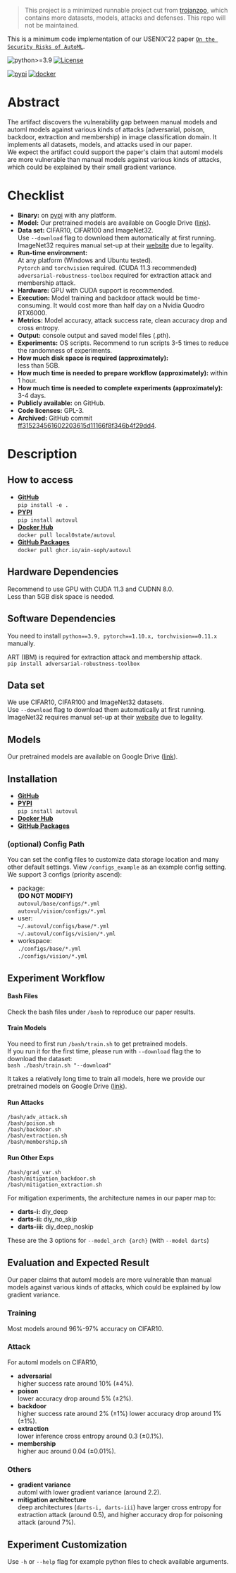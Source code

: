 > This project is a minimized runnable project cut from [trojanzoo](https://github.com/ain-soph/trojanzoo), which contains more datasets, models, attacks and defenses. This repo will not be maintained. 

This is a minimum code implementation of our USENIX'22 paper [`On the Security Risks of AutoML`](https://arxiv.org/abs/2110.06018). 

![python>=3.9](https://img.shields.io/badge/python->=3.9.2-informational.svg)
[![License](https://img.shields.io/github/license/ain-soph/autovul)](https://opensource.org/licenses/GPL-3.0)

[![pypi](https://img.shields.io/pypi/v/autovul)](https://pypi.org/project/autovul/)
[![docker](https://img.shields.io/pypi/v/autovul?label=docker)](https://hub.docker.com/r/local0state/autovul)

# Abstract
The artifact discovers the vulnerability gap between manual models and automl models against various kinds of attacks (adversarial, poison, backdoor, extraction and membership) in image classification domain. It implements all datasets, models, and attacks used in our paper.    
We expect the artifact could support the paper's claim that automl models are more vulnerable than manual models against various kinds of attacks, which could be explained by their small gradient variance.

# Checklist
* **Binary:** on [pypi](https://pypi.org/project/autovul/) with any platform.
* **Model:** Our pretrained models are available on Google Drive ([link](https://drive.google.com/drive/folders/1GrjEO89hYrdLhDMkBLC26jp1C7BwIKwm?usp=sharing)).
* **Data set:** CIFAR10, CIFAR100 and ImageNet32.  
Use `--download` flag to download them automatically at first running.  
ImageNet32 requires manual set-up at their [website](https://image-net.org/download-images.php) due to legality.
* **Run-time environment:**  
    At any platform (Windows and Ubuntu tested).  
    `Pytorch` and `torchvision` required. (CUDA 11.3 recommended)  
    `adversarial-robustness-toolbox` required for extraction attack and membership attack.
* **Hardware:** GPU with CUDA support is recommended.
* **Execution:** Model training and backdoor attack would be time-consuming. It would cost more than half day on a Nvidia Quodro RTX6000.
* **Metrics:** Model accuracy, attack success rate, clean accuracy drop and cross entropy.
* **Output:** console output and saved model files (.pth).
* **Experiments:** OS scripts. Recommend to run scripts 3-5 times to reduce the randomness of experiments.
* **How much disk space is required (approximately):**  
less than 5GB.
* **How much time is needed to prepare workflow (approximately):** within 1 hour.
* **How much time is needed to complete experiments (approximately):** 3-4 days.
* **Publicly available:** on GitHub.
* **Code licenses:** GPL-3.
* **Archived:** GitHub commit [ff315234561602203615d11166f8f346b4f29dd4](https://github.com/ain-soph/autovul/tree/ff315234561602203615d11166f8f346b4f29dd4).

# Description
## How to access
* [**GitHub**](https://github.com/ain-soph/autovul)  
    `pip install -e .`
* [**PYPI**](https://pypi.org/project/autovul/)  
    `pip install autovul`
* [**Docker Hub**](https://hub.docker.com/r/local0state/autovul)  
    `docker pull local0state/autovul`
* [**GitHub Packages**](https://github.com/ain-soph/autovul/pkgs/container/autovul)  
    `docker pull ghcr.io/ain-soph/autovul`

## Hardware Dependencies
Recommend to use GPU with CUDA 11.3 and CUDNN 8.0.  
Less than 5GB disk space is needed.


## Software Dependencies
You need to install `python==3.9, pytorch==1.10.x, torchvision==0.11.x` manually.

ART (IBM) is required for extraction attack and membership attack.  
`pip install adversarial-robustness-toolbox`

## Data set
We use CIFAR10, CIFAR100 and ImageNet32 datasets.  
Use `--download` flag to download them automatically at first running.  
ImageNet32 requires manual set-up at their [website](https://image-net.org/download-images.php) due to legality.
## Models
Our pretrained models are available on Google Drive ([link](https://drive.google.com/drive/folders/1GrjEO89hYrdLhDMkBLC26jp1C7BwIKwm?usp=sharing)).
## Installation
* [**GitHub**](https://github.com/ain-soph/autovul)
* [**PYPI**](https://pypi.org/project/autovul/)  
    `pip install autovul`
* [**Docker Hub**](https://hub.docker.com/r/local0state/autovul)
* [**GitHub Packages**](https://github.com/ain-soph/autovul/pkgs/container/autovul)
### (optional) Config Path
You can set the config files to customize data storage location and many other default settings. View `/configs_example` as an example config setting.  
We support 3 configs (priority ascend):
* package:  
    **(DO NOT MODIFY)**  
    `autovul/base/configs/*.yml`  
    `autovul/vision/configs/*.yml`
* user:  
    `~/.autovul/configs/base/*.yml`  
    `~/.autovul/configs/vision/*.yml`
* workspace:  
    `./configs/base/*.yml`  
    `./configs/vision/*.yml`
## Experiment Workflow
#### Bash Files
Check the bash files under `/bash` to reproduce our paper results.
#### Train Models
You need to first run `/bash/train.sh` to get pretrained models.  
If you run it for the first time, please run with `--download` flag the to download the dataset:  
`bash ./bash/train.sh "--download"`

It takes a relatively long time to train all models, here we provide our pretrained models on Google Drive ([link](https://drive.google.com/drive/folders/1GrjEO89hYrdLhDMkBLC26jp1C7BwIKwm?usp=sharing)).
#### Run Attacks
```
/bash/adv_attack.sh
/bash/poison.sh
/bash/backdoor.sh
/bash/extraction.sh
/bash/membership.sh
```
#### Run Other Exps
```
/bash/grad_var.sh
/bash/mitigation_backdoor.sh
/bash/mitigation_extraction.sh
```
For mitigation experiments, the architecture names in our paper map to:
* **darts-i:**   diy_deep
* **darts-ii:**  diy_no_skip
* **darts-iii:** diy_deep_noskip

These are the 3 options for `--model_arch {arch}` (with `--model darts`)


## Evaluation and Expected Result
Our paper claims that automl models are more vulnerable than manual models against various kinds of attacks, which could be explained by low gradient variance.
### Training
Most models around 96%-97% accuracy on CIFAR10.
### Attack
For automl models on CIFAR10,
* **adversarial**  
    higher success rate around 10% (±4%).
* **poison**  
    lower accuracy drop around 5% (±2%).
* **backdoor**  
    higher success rate around 2% (±1%)
    lower accuracy drop around 1% (±1%).
* **extraction**  
    lower inference cross entropy around 0.3 (±0.1%).
* **membership**  
    higher auc around 0.04 (±0.01%).
### Others
* **gradient variance**  
    automl with lower gradient variance (around 2.2).
* **mitigation architecture**  
    deep architectures (`darts-i, darts-iii`) have larger cross entropy for extraction attack (around 0.5), and higher accuracy drop for poisoning attack (around 7%).

## Experiment Customization
Use `-h` or `--help` flag for example python files to check available arguments.
